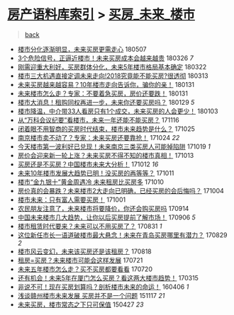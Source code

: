 [房产语料库索引](../../README.md)  > [买房_未来_楼市](买房_未来_楼市.md)
====
> [back](../README.md)

- [楼市分化逐渐明显，未来买房更需走心](http://jkwz.applinzi.com/ittc/7100373411358573584.html#%E6%A5%BC%E5%B8%82%E5%88%86%E5%8C%96%E9%80%90%E6%B8%90%E6%98%8E%E6%98%BE%EF%BC%8C%E6%9C%AA%E6%9D%A5%E4%B9%B0%E6%88%BF%E6%9B%B4%E9%9C%80%E8%B5%B0%E5%BF%83) 180507  
- [3个危险信号，正逼近楼市！未来买房成本会越来越贵](http://jkwz.applinzi.com/ittc/7084875795128648711.html#3%E4%B8%AA%E5%8D%B1%E9%99%A9%E4%BF%A1%E5%8F%B7%EF%BC%8C%E6%AD%A3%E9%80%BC%E8%BF%91%E6%A5%BC%E5%B8%82%EF%BC%81%E6%9C%AA%E6%9D%A5%E4%B9%B0%E6%88%BF%E6%88%90%E6%9C%AC%E4%BC%9A%E8%B6%8A%E6%9D%A5%E8%B6%8A%E8%B4%B5) 180326 *7* 
- [刚需迎重大利好，买房群体分化，未来5年楼市格局基本确定](http://jkwz.applinzi.com/ittc/7083355078587319303.html#%E5%88%9A%E9%9C%80%E8%BF%8E%E9%87%8D%E5%A4%A7%E5%88%A9%E5%A5%BD%EF%BC%8C%E4%B9%B0%E6%88%BF%E7%BE%A4%E4%BD%93%E5%88%86%E5%8C%96%EF%BC%8C%E6%9C%AA%E6%9D%A55%E5%B9%B4%E6%A5%BC%E5%B8%82%E6%A0%BC%E5%B1%80%E5%9F%BA%E6%9C%AC%E7%A1%AE%E5%AE%9A) 180322  
- [楼市三大机遇直接定调未来走向!2018究竟能不能买房?很透彻](http://jkwz.applinzi.com/ittc/7079941953208976400.html#%E6%A5%BC%E5%B8%82%E4%B8%89%E5%A4%A7%E6%9C%BA%E9%81%87%E7%9B%B4%E6%8E%A5%E5%AE%9A%E8%B0%83%E6%9C%AA%E6%9D%A5%E8%B5%B0%E5%90%91%212018%E7%A9%B6%E7%AB%9F%E8%83%BD%E4%B8%8D%E8%83%BD%E4%B9%B0%E6%88%BF%3F%E5%BE%88%E9%80%8F%E5%BD%BB) 180313  
- [未来买房越来越容易？10年楼市走向告诉你，骗你的亲！](http://jkwz.applinzi.com/ittc/7064783843079226385.html#%E6%9C%AA%E6%9D%A5%E4%B9%B0%E6%88%BF%E8%B6%8A%E6%9D%A5%E8%B6%8A%E5%AE%B9%E6%98%93%EF%BC%9F10%E5%B9%B4%E6%A5%BC%E5%B8%82%E8%B5%B0%E5%90%91%E5%91%8A%E8%AF%89%E4%BD%A0%EF%BC%8C%E9%AA%97%E4%BD%A0%E7%9A%84%E4%BA%B2%EF%BC%81) 180131  
- [未来楼市怎么走？专家：不要着急买房，房价还要跌！](http://jkwz.applinzi.com/ittc/7064685125445354502.html#%E6%9C%AA%E6%9D%A5%E6%A5%BC%E5%B8%82%E6%80%8E%E4%B9%88%E8%B5%B0%EF%BC%9F%E4%B8%93%E5%AE%B6%EF%BC%9A%E4%B8%8D%E8%A6%81%E7%9D%80%E6%80%A5%E4%B9%B0%E6%88%BF%EF%BC%8C%E6%88%BF%E4%BB%B7%E8%BF%98%E8%A6%81%E8%B7%8C%EF%BC%81) 180131  
- [楼市大消息！租购同权再进一步，未来你还要买房吗？](http://jkwz.applinzi.com/ittc/7061439246391329799.html#%E6%A5%BC%E5%B8%82%E5%A4%A7%E6%B6%88%E6%81%AF%EF%BC%81%E7%A7%9F%E8%B4%AD%E5%90%8C%E6%9D%83%E5%86%8D%E8%BF%9B%E4%B8%80%E6%AD%A5%EF%BC%8C%E6%9C%AA%E6%9D%A5%E4%BD%A0%E8%BF%98%E8%A6%81%E4%B9%B0%E6%88%BF%E5%90%97%EF%BC%9F) 180129 *5* 
- [楼市降温，中介带33人看房只有1个成交，未来买房的人会更少！](http://jkwz.applinzi.com/ittc/7054368278900638730.html#%E6%A5%BC%E5%B8%82%E9%99%8D%E6%B8%A9%EF%BC%8C%E4%B8%AD%E4%BB%8B%E5%B8%A633%E4%BA%BA%E7%9C%8B%E6%88%BF%E5%8F%AA%E6%9C%891%E4%B8%AA%E6%88%90%E4%BA%A4%EF%BC%8C%E6%9C%AA%E6%9D%A5%E4%B9%B0%E6%88%BF%E7%9A%84%E4%BA%BA%E4%BC%9A%E6%9B%B4%E5%B0%91%EF%BC%81) 180103  
- [从“万科会议纪要”看楼市，未来一年还能不能买房？](http://jkwz.applinzi.com/ittc/7036521150534910992.html#%E4%BB%8E%E2%80%9C%E4%B8%87%E7%A7%91%E4%BC%9A%E8%AE%AE%E7%BA%AA%E8%A6%81%E2%80%9D%E7%9C%8B%E6%A5%BC%E5%B8%82%EF%BC%8C%E6%9C%AA%E6%9D%A5%E4%B8%80%E5%B9%B4%E8%BF%98%E8%83%BD%E4%B8%8D%E8%83%BD%E4%B9%B0%E6%88%BF%EF%BC%9F) 171116  
- [闭着眼不用智商的买房时代结束，楼市未来趋势是什么？](http://jkwz.applinzi.com/ittc/7028333839926166544.html#%E9%97%AD%E7%9D%80%E7%9C%BC%E4%B8%8D%E7%94%A8%E6%99%BA%E5%95%86%E7%9A%84%E4%B9%B0%E6%88%BF%E6%97%B6%E4%BB%A3%E7%BB%93%E6%9D%9F%EF%BC%8C%E6%A5%BC%E5%B8%82%E6%9C%AA%E6%9D%A5%E8%B6%8B%E5%8A%BF%E6%98%AF%E4%BB%80%E4%B9%88%EF%BC%9F) 171025  
- [南京楼市卖不动了？专家：未来买房还要靠抢！](http://jkwz.applinzi.com/ittc/7028000760384717841.html#%E5%8D%97%E4%BA%AC%E6%A5%BC%E5%B8%82%E5%8D%96%E4%B8%8D%E5%8A%A8%E4%BA%86%EF%BC%9F%E4%B8%93%E5%AE%B6%EF%BC%9A%E6%9C%AA%E6%9D%A5%E4%B9%B0%E6%88%BF%E8%BF%98%E8%A6%81%E9%9D%A0%E6%8A%A2%EF%BC%81) 171024 *22* 
- [今天楼市第一波利好已兑现！未来南京三类买房人可能掉陷阱](http://jkwz.applinzi.com/ittc/7026196697133351953.html#%E4%BB%8A%E5%A4%A9%E6%A5%BC%E5%B8%82%E7%AC%AC%E4%B8%80%E6%B3%A2%E5%88%A9%E5%A5%BD%E5%B7%B2%E5%85%91%E7%8E%B0%EF%BC%81%E6%9C%AA%E6%9D%A5%E5%8D%97%E4%BA%AC%E4%B8%89%E7%B1%BB%E4%B9%B0%E6%88%BF%E4%BA%BA%E5%8F%AF%E8%83%BD%E6%8E%89%E9%99%B7%E9%98%B1) 171019 *1* 
- [房价会迎来新一轮上涨？未来买房不得不知的楼市真相！](http://jkwz.applinzi.com/ittc/7023984898698904592.html#%E6%88%BF%E4%BB%B7%E4%BC%9A%E8%BF%8E%E6%9D%A5%E6%96%B0%E4%B8%80%E8%BD%AE%E4%B8%8A%E6%B6%A8%EF%BC%9F%E6%9C%AA%E6%9D%A5%E4%B9%B0%E6%88%BF%E4%B8%8D%E5%BE%97%E4%B8%8D%E7%9F%A5%E7%9A%84%E6%A5%BC%E5%B8%82%E7%9C%9F%E7%9B%B8%EF%BC%81) 171013  
- [买房还是不买房？中国楼市未来大分析！](http://jkwz.applinzi.com/ittc/7023505348424631312.html#%E4%B9%B0%E6%88%BF%E8%BF%98%E6%98%AF%E4%B8%8D%E4%B9%B0%E6%88%BF%EF%BC%9F%E4%B8%AD%E5%9B%BD%E6%A5%BC%E5%B8%82%E6%9C%AA%E6%9D%A5%E5%A4%A7%E5%88%86%E6%9E%90%EF%BC%81) 171012 *16* 
- [未来10年楼市发展大趋势已明！没买房的再等等？](http://jkwz.applinzi.com/ittc/7023115743376442384.html#%E6%9C%AA%E6%9D%A510%E5%B9%B4%E6%A5%BC%E5%B8%82%E5%8F%91%E5%B1%95%E5%A4%A7%E8%B6%8B%E5%8A%BF%E5%B7%B2%E6%98%8E%EF%BC%81%E6%B2%A1%E4%B9%B0%E6%88%BF%E7%9A%84%E5%86%8D%E7%AD%89%E7%AD%89%EF%BC%9F) 171011  
- [楼市“金九银十”黄金周遇冷 未来租房比买房多](http://jkwz.applinzi.com/ittc/7022818110506271761.html#%E6%A5%BC%E5%B8%82%E2%80%9C%E9%87%91%E4%B9%9D%E9%93%B6%E5%8D%81%E2%80%9D%E9%BB%84%E9%87%91%E5%91%A8%E9%81%87%E5%86%B7+%E6%9C%AA%E6%9D%A5%E7%A7%9F%E6%88%BF%E6%AF%94%E4%B9%B0%E6%88%BF%E5%A4%9A) 171010  
- [房价真的会暴跌？未来楼市2大走向已明确，已经买房的会后悔吗？](http://jkwz.applinzi.com/ittc/7020641118444848144.html#%E6%88%BF%E4%BB%B7%E7%9C%9F%E7%9A%84%E4%BC%9A%E6%9A%B4%E8%B7%8C%EF%BC%9F%E6%9C%AA%E6%9D%A5%E6%A5%BC%E5%B8%822%E5%A4%A7%E8%B5%B0%E5%90%91%E5%B7%B2%E6%98%8E%E7%A1%AE%EF%BC%8C%E5%B7%B2%E7%BB%8F%E4%B9%B0%E6%88%BF%E7%9A%84%E4%BC%9A%E5%90%8E%E6%82%94%E5%90%97%EF%BC%9F) 171004  
- [楼市未来：只有富人需要买房！](http://jkwz.applinzi.com/ittc/7019576825569870865.html#%E6%A5%BC%E5%B8%82%E6%9C%AA%E6%9D%A5%EF%BC%9A%E5%8F%AA%E6%9C%89%E5%AF%8C%E4%BA%BA%E9%9C%80%E8%A6%81%E4%B9%B0%E6%88%BF%EF%BC%81) 171001  
- [农民朋友注意了，未来楼市将要降价，你还会购买房吗](http://jkwz.applinzi.com/ittc/7013296636963587089.html#%E5%86%9C%E6%B0%91%E6%9C%8B%E5%8F%8B%E6%B3%A8%E6%84%8F%E4%BA%86%EF%BC%8C%E6%9C%AA%E6%9D%A5%E6%A5%BC%E5%B8%82%E5%B0%86%E8%A6%81%E9%99%8D%E4%BB%B7%EF%BC%8C%E4%BD%A0%E8%BF%98%E4%BC%9A%E8%B4%AD%E4%B9%B0%E6%88%BF%E5%90%97) 170914  
- [中国未来楼市几大趋势，让你以后买房提前了解市场！](http://jkwz.applinzi.com/ittc/7010154348070568976.html#%E4%B8%AD%E5%9B%BD%E6%9C%AA%E6%9D%A5%E6%A5%BC%E5%B8%82%E5%87%A0%E5%A4%A7%E8%B6%8B%E5%8A%BF%EF%BC%8C%E8%AE%A9%E4%BD%A0%E4%BB%A5%E5%90%8E%E4%B9%B0%E6%88%BF%E6%8F%90%E5%89%8D%E4%BA%86%E8%A7%A3%E5%B8%82%E5%9C%BA%EF%BC%81) 170906 *5* 
- [楼市租赁时代要来？未来可以不用买房了？](http://jkwz.applinzi.com/ittc/7007976875648107536.html#%E6%A5%BC%E5%B8%82%E7%A7%9F%E8%B5%81%E6%97%B6%E4%BB%A3%E8%A6%81%E6%9D%A5%EF%BC%9F%E6%9C%AA%E6%9D%A5%E5%8F%AF%E4%BB%A5%E4%B8%8D%E7%94%A8%E4%B9%B0%E6%88%BF%E4%BA%86%EF%BC%9F) 170831 *1* 
- [这位新任市长一语道破楼市最大悬念！未来在青岛买房哪里有潜力？](http://jkwz.applinzi.com/ittc/7007367089239884816.html#%E8%BF%99%E4%BD%8D%E6%96%B0%E4%BB%BB%E5%B8%82%E9%95%BF%E4%B8%80%E8%AF%AD%E9%81%93%E7%A0%B4%E6%A5%BC%E5%B8%82%E6%9C%80%E5%A4%A7%E6%82%AC%E5%BF%B5%EF%BC%81%E6%9C%AA%E6%9D%A5%E5%9C%A8%E9%9D%92%E5%B2%9B%E4%B9%B0%E6%88%BF%E5%93%AA%E9%87%8C%E6%9C%89%E6%BD%9C%E5%8A%9B%EF%BC%9F) 170829 *2* 
- [楼市风云变幻，未来该买房还是该租房？](http://jkwz.applinzi.com/ittc/7003188466085790737.html#%E6%A5%BC%E5%B8%82%E9%A3%8E%E4%BA%91%E5%8F%98%E5%B9%BB%EF%BC%8C%E6%9C%AA%E6%9D%A5%E8%AF%A5%E4%B9%B0%E6%88%BF%E8%BF%98%E6%98%AF%E8%AF%A5%E7%A7%9F%E6%88%BF%EF%BC%9F) 170818  
- [租房=买房？未来楼市可能会这样发展](http://jkwz.applinzi.com/ittc/6992799975552336913.html#%E7%A7%9F%E6%88%BF%3D%E4%B9%B0%E6%88%BF%EF%BC%9F%E6%9C%AA%E6%9D%A5%E6%A5%BC%E5%B8%82%E5%8F%AF%E8%83%BD%E4%BC%9A%E8%BF%99%E6%A0%B7%E5%8F%91%E5%B1%95) 170721  
- [未来五年楼市怎么走？买不买房都要看看](http://jkwz.applinzi.com/ittc/6992510573273941009.html#%E6%9C%AA%E6%9D%A5%E4%BA%94%E5%B9%B4%E6%A5%BC%E5%B8%82%E6%80%8E%E4%B9%88%E8%B5%B0%EF%BC%9F%E4%B9%B0%E4%B8%8D%E4%B9%B0%E6%88%BF%E9%83%BD%E8%A6%81%E7%9C%8B%E7%9C%8B) 170720  
- [还有机会！未来5年在厦门怎么买房？看这两大楼市趋势！](http://jkwz.applinzi.com/ittc/6945276715524948997.html#%E8%BF%98%E6%9C%89%E6%9C%BA%E4%BC%9A%EF%BC%81%E6%9C%AA%E6%9D%A55%E5%B9%B4%E5%9C%A8%E5%8E%A6%E9%97%A8%E6%80%8E%E4%B9%88%E4%B9%B0%E6%88%BF%EF%BC%9F%E7%9C%8B%E8%BF%99%E4%B8%A4%E5%A4%A7%E6%A5%BC%E5%B8%82%E8%B6%8B%E5%8A%BF%EF%BC%81) 170315  
- [非说不可！现在买房划算吗？剖析楼市未来的命运！](http://jkwz.applinzi.com/ittc/6818076923863237636.html#%E9%9D%9E%E8%AF%B4%E4%B8%8D%E5%8F%AF%EF%BC%81%E7%8E%B0%E5%9C%A8%E4%B9%B0%E6%88%BF%E5%88%92%E7%AE%97%E5%90%97%EF%BC%9F%E5%89%96%E6%9E%90%E6%A5%BC%E5%B8%82%E6%9C%AA%E6%9D%A5%E7%9A%84%E5%91%BD%E8%BF%90%EF%BC%81) 160406 *1* 
- [浅谈赣州楼市未来发展 买房并不是一个问题](http://jkwz.applinzi.com/ittc/6765596007027180549.html#%E6%B5%85%E8%B0%88%E8%B5%A3%E5%B7%9E%E6%A5%BC%E5%B8%82%E6%9C%AA%E6%9D%A5%E5%8F%91%E5%B1%95+%E4%B9%B0%E6%88%BF%E5%B9%B6%E4%B8%8D%E6%98%AF%E4%B8%80%E4%B8%AA%E9%97%AE%E9%A2%98) 151117 *21* 
- [未来买房，楼市常态之下只可保值](http://jkwz.applinzi.com/ittc/547650611406873704.html#%E6%9C%AA%E6%9D%A5%E4%B9%B0%E6%88%BF%EF%BC%8C%E6%A5%BC%E5%B8%82%E5%B8%B8%E6%80%81%E4%B9%8B%E4%B8%8B%E5%8F%AA%E5%8F%AF%E4%BF%9D%E5%80%BC) 150427 *23* 
